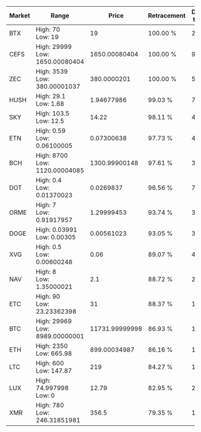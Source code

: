 | Market | Range | Price| Retracement | Doubles to 50% |
| --- | --- | --- | --- | --- |
| BTX | High: 70<br />Low: 19 | 19 | 100.00 % | 2.34 |
| CEFS | High: 29999<br />Low: 1650.00080404 | 1650.00080404 | 100.00 % | 9.59 |
| ZEC | High: 3539<br />Low: 380.00001037 | 380.0000201 | 100.00 % | 5.16 |
| HUSH | High: 29.1<br />Low: 1.68 | 1.94677986 | 99.03 % | 7.91 |
| SKY | High: 103.5<br />Low: 12.5 | 14.22 | 98.11 % | 4.08 |
| ETN | High: 0.59<br />Low: 0.06100005 | 0.07300638 | 97.73 % | 4.46 |
| BCH | High: 8700<br />Low: 1120.00004085 | 1300.99900148 | 97.61 % | 3.77 |
| DOT | High: 0.4<br />Low: 0.01370023 | 0.0269837 | 96.56 % | 7.67 |
| ORME | High: 7<br />Low: 0.91917957 | 1.29999453 | 93.74 % | 3.05 |
| DOGE | High: 0.03991<br />Low: 0.00305 | 0.00561023 | 93.05 % | 3.83 |
| XVG | High: 0.5<br />Low: 0.00600248 | 0.06 | 89.07 % | 4.22 |
| NAV | High: 8<br />Low: 1.35000021 | 2.1 | 88.72 % | 2.23 |
| ETC | High: 90<br />Low: 23.23362398 | 31 | 88.37 % | 1.83 |
| BTC | High: 29969<br />Low: 8989.00000001 | 11731.99999998 | 86.93 % | 1.66 |
| ETH | High: 2350<br />Low: 665.98 | 899.00034987 | 86.16 % | 1.68 |
| LTC | High: 600<br />Low: 147.87 | 219 | 84.27 % | 1.71 |
| LUX | High: 74.997998<br />Low: 0 | 12.79 | 82.95 % | 2.93 |
| XMR | High: 780<br />Low: 246.31851981 | 356.5 | 79.35 % | 1.44 |
